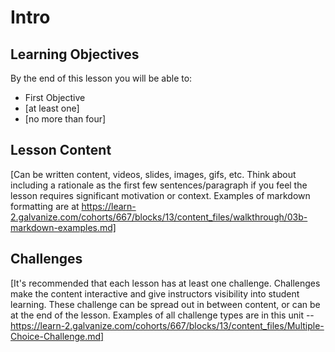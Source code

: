 # Intro

## Learning Objectives

By the end of this lesson you will be able to:

* First Objective
* [at least one]
* [no more than four]

## Lesson Content

[Can be written content, videos, slides, images, gifs, etc. Think about including a rationale as the first few sentences/paragraph if you feel the lesson requires significant motivation or context. Examples of markdown formatting are at https://learn-2.galvanize.com/cohorts/667/blocks/13/content_files/walkthrough/03b-markdown-examples.md]

## Challenges

[It's recommended that each lesson has at least one challenge. Challenges make the content interactive and give instructors visibility into student learning. These challenge can be spread out in between content, or can be at the end of the lesson. Examples of all challenge types are in this unit -- https://learn-2.galvanize.com/cohorts/667/blocks/13/content_files/Multiple-Choice-Challenge.md]

